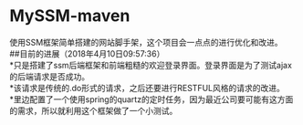 # MySSM-maven
使用SSM框架简单搭建的网站脚手架，这个项目会一点点的进行优化和改进。<br/>
##目前的进展（2018年4月10日09:57:36）<br/>
  *只是搭建了ssm后端框架和前端粗糙的欢迎登录界面。登录界面是为了测试ajax的后端请求是否成功。<br/>
  *该请求是传统的.do形式的请求，之后还要进行RESTFUL风格的请求的改进。<br/>
  *里边配置了一个使用spring的quartz的定时任务，因为最近公司要可能有这方面的需求，所以就利用这个框架做了一个小测试。<br/>
